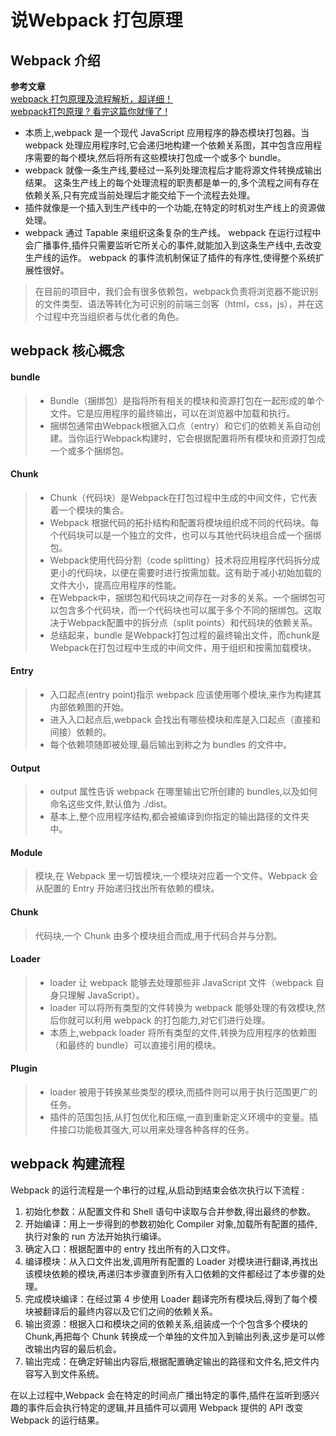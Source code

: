 # 说Webpack 打包原理

## Webpack 介绍
**参考文章**<br>
[webpack 打包原理及流程解析，超详细！](https://blog.csdn.net/qq_35942348/article/details/131847520)<br>
[webpack打包原理 ? 看完这篇你就懂了 !](https://segmentfault.com/a/1190000021494964#item-5-10)<br>

- 本质上,webpack 是一个现代 JavaScript 应用程序的静态模块打包器。当 webpack 处理应用程序时,它会递归地构建一个依赖关系图，其中包含应用程序需要的每个模块,然后将所有这些模块打包成一个或多个 bundle。
- webpack 就像一条生产线,要经过一系列处理流程后才能将源文件转换成输出结果。 这条生产线上的每个处理流程的职责都是单一的,多个流程之间有存在依赖关系,只有完成当前处理后才能交给下一个流程去处理。
- 插件就像是一个插入到生产线中的一个功能,在特定的时机对生产线上的资源做处理。
- webpack 通过 Tapable 来组织这条复杂的生产线。 webpack 在运行过程中会广播事件,插件只需要监听它所关心的事件,就能加入到这条生产线中,去改变生产线的运作。 webpack 的事件流机制保证了插件的有序性,使得整个系统扩展性很好。

> 在目前的项目中，我们会有很多依赖包，webpack负责将浏览器不能识别的文件类型、语法等转化为可识别的前端三剑客（html，css，js），并在这个过程中充当组织者与优化者的角色。


## webpack 核心概念
#### bundle
> - Bundle（捆绑包）是指将所有相关的模块和资源打包在一起形成的单个文件。它是应用程序的最终输出，可以在浏览器中加载和执行。
> - 捆绑包通常由Webpack根据入口点（entry）和它们的依赖关系自动创建。当你运行Webpack构建时，它会根据配置将所有模块和资源打包成一个或多个捆绑包。

#### Chunk

> - Chunk（代码块）是Webpack在打包过程中生成的中间文件，它代表着一个模块的集合。
> - Webpack 根据代码的拓扑结构和配置将模块组织成不同的代码块。每个代码块可以是一个独立的文件，也可以与其他代码块组合成一个捆绑包。
> - Webpack使用代码分割（code splitting）技术将应用程序代码拆分成更小的代码块，以便在需要时进行按需加载。这有助于减小初始加载的文件大小，提高应用程序的性能。
> - 在Webpack中，捆绑包和代码块之间存在一对多的关系。一个捆绑包可以包含多个代码块，而一个代码块也可以属于多个不同的捆绑包。这取决于Webpack配置中的拆分点（split points）和代码块的依赖关系。
> - 总结起来，bundle 是Webpack打包过程的最终输出文件，而chunk是Webpack在打包过程中生成的中间文件，用于组织和按需加载模块。


#### Entry

> - 入口起点(entry point)指示 webpack 应该使用哪个模块,来作为构建其内部依赖图的开始。
> - 进入入口起点后,webpack 会找出有哪些模块和库是入口起点（直接和间接）依赖的。
> - 每个依赖项随即被处理,最后输出到称之为 bundles 的文件中。
#### Output

> - output 属性告诉 webpack 在哪里输出它所创建的 bundles,以及如何命名这些文件,默认值为 ./dist。
> - 基本上,整个应用程序结构,都会被编译到你指定的输出路径的文件夹中。
#### Module

> 模块,在 Webpack 里一切皆模块,一个模块对应着一个文件。Webpack 会从配置的 Entry 开始递归找出所有依赖的模块。
#### Chunk

> 代码块,一个 Chunk 由多个模块组合而成,用于代码合并与分割。

#### Loader

> - loader 让 webpack 能够去处理那些非 JavaScript 文件（webpack 自身只理解 JavaScript）。
> - loader 可以将所有类型的文件转换为 webpack 能够处理的有效模块,然后你就可以利用 webpack 的打包能力,对它们进行处理。
> - 本质上,webpack loader 将所有类型的文件,转换为应用程序的依赖图（和最终的 bundle）可以直接引用的模块。
#### Plugin

> - loader 被用于转换某些类型的模块,而插件则可以用于执行范围更广的任务。
> - 插件的范围包括,从打包优化和压缩,一直到重新定义环境中的变量。插件接口功能极其强大,可以用来处理各种各样的任务。


## webpack 构建流程

Webpack 的运行流程是一个串行的过程,从启动到结束会依次执行以下流程 :

1. 初始化参数：从配置文件和 Shell 语句中读取与合并参数,得出最终的参数。
1. 开始编译：用上一步得到的参数初始化 Compiler 对象,加载所有配置的插件,执行对象的 run 方法开始执行编译。
1. 确定入口：根据配置中的 entry 找出所有的入口文件。
1. 编译模块：从入口文件出发,调用所有配置的 Loader 对模块进行翻译,再找出该模块依赖的模块,再递归本步骤直到所有入口依赖的文件都经过了本步骤的处理。
1. 完成模块编译：在经过第 4 步使用 Loader 翻译完所有模块后,得到了每个模块被翻译后的最终内容以及它们之间的依赖关系。
1. 输出资源：根据入口和模块之间的依赖关系,组装成一个个包含多个模块的 Chunk,再把每个 Chunk 转换成一个单独的文件加入到输出列表,这步是可以修改输出内容的最后机会。
1. 输出完成：在确定好输出内容后,根据配置确定输出的路径和文件名,把文件内容写入到文件系统。

在以上过程中,Webpack 会在特定的时间点广播出特定的事件,插件在监听到感兴趣的事件后会执行特定的逻辑,并且插件可以调用 Webpack 提供的 API 改变 Webpack 的运行结果。  

